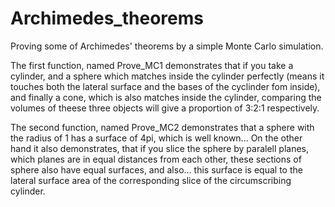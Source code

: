 # Archimedes_theorems
Proving some of Archimedes' theorems by a simple Monte Carlo simulation.

The first function, named Prove_MC1 demonstrates that if you take a cylinder,
and a sphere which matches inside the cylinder perfectly (means it touches both the
lateral surface and the bases of the cyclinder fom inside), and finally a cone, which
is also matches inside the cylinder, comparing the volumes of theese three objects
will give a proportion of 3:2:1 respectively.

The second function, named Prove_MC2 demonstrates that a sphere with the radius of 1
has a surface of 4pi, which is well known... On the other hand it also demonstrates,
that if you slice the sphere by paralell planes, which planes are in equal distances
from each other, these sections of sphere also have equal surfaces, and also...
this surface is equal to the lateral surface area of the corresponding slice of the
circumscribing cylinder.
